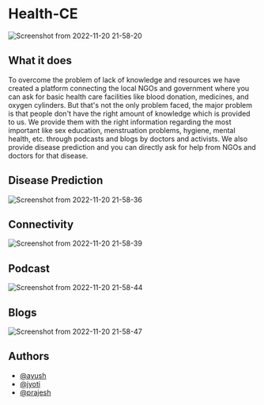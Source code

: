 # Health-CE

![Screenshot from 2022-11-20 21-58-20](https://user-images.githubusercontent.com/78909117/202913853-3395fcb5-8029-4cea-a144-4d1427f5c5b4.png)

## What it does

To overcome the problem of lack of knowledge and resources we have created a platform connecting the local NGOs and government where you can ask for basic health care facilities like blood donation, medicines, and oxygen cylinders.
But that's not the only problem faced, the major problem is that people don't have the right amount of knowledge which is provided to us. We provide them with the right information regarding the most important like sex education, menstruation problems, hygiene, mental health, etc. through podcasts and blogs by doctors and activists. We also provide disease prediction and you can directly ask for help from NGOs and doctors for that disease.

## Disease Prediction

![Screenshot from 2022-11-20 21-58-36](https://user-images.githubusercontent.com/78909117/202913903-6eeca721-3be8-4a93-8df7-94177e173499.png)

## Connectivity

![Screenshot from 2022-11-20 21-58-39](https://user-images.githubusercontent.com/78909117/202913910-1bf0f3a1-68e2-488c-9551-dfe6ef361808.png)

## Podcast

![Screenshot from 2022-11-20 21-58-44](https://user-images.githubusercontent.com/78909117/202913934-066cddc4-e828-442d-886d-8f2647d3b6b1.png)

## Blogs

![Screenshot from 2022-11-20 21-58-47](https://user-images.githubusercontent.com/78909117/202913946-8e73901c-23c7-4140-bb6c-bb41674b9f7c.png)

## Authors

- [@ayush](https://github.com/Ayushsingh07)
- [@jyoti](https://github.com/JyotiOjha)
- [@prajesh](https://bit.ly/ElEvEnCo)
